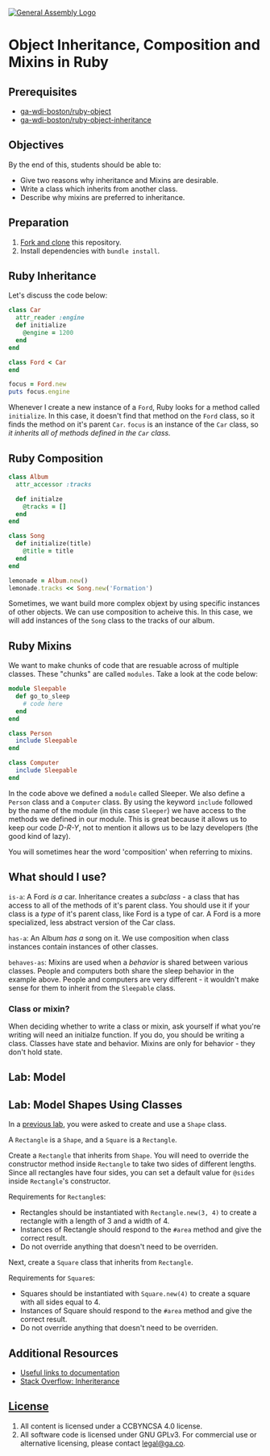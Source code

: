 [![General Assembly Logo](https://camo.githubusercontent.com/1a91b05b8f4d44b5bbfb83abac2b0996d8e26c92/687474703a2f2f692e696d6775722e636f6d2f6b6538555354712e706e67)](https://generalassemb.ly/education/web-development-immersive)

# Object Inheritance, Composition and Mixins in Ruby

## Prerequisites

-   [ga-wdi-boston/ruby-object](https://github.com/ga-wdi-boston/ruby-object)
-   [ga-wdi-boston/ruby-object-inheritance](https://github.com/ga-wdi-boston/ruby-objecs-inheritance)

## Objectives

By the end of this, students should be able to:

-   Give two reasons why inheritance and Mixins are desirable.
-   Write a class which inherits from another class.
-   Describe why mixins are preferred to inheritance.

## Preparation

1.  [Fork and clone](https://github.com/ga-wdi-boston/meta/wiki/ForkAndClone)
    this repository.
1.  Install dependencies with `bundle install`.

## Ruby Inheritance

Let's discuss the code below:

```ruby
class Car
  attr_reader :engine
  def initialize
    @engine = 1200
  end
end

class Ford < Car
end

focus = Ford.new
puts focus.engine
```

Whenever I create a new instance of a `Ford`, Ruby looks for a method called `initialize`. In this case, it doesn't find that method on the `Ford` class, so it finds the method on it's parent `Car`. `focus` is an instance of the `Car` class,  so *it inherits all of methods defined in the `Car` class.*

## Ruby Composition

```ruby
class Album
  attr_accessor :tracks

  def initialze
    @tracks = []
  end
end

class Song
  def initialize(title)
    @title = title
  end
end

lemonade = Album.new()
lemonade.tracks << Song.new('Formation')
```

Sometimes, we want build more complex objext by using specific instances of other
 objects. We can use composition to acheive this. In this case, we will add
 instances of the `Song` class to the tracks of our album.

## Ruby Mixins

We want to make chunks of code that are resuable across of multiple classes.
These "chunks" are called `modules`. Take a look at the code below:

```ruby
module Sleepable
  def go_to_sleep
    # code here
  end
end

class Person
  include Sleepable
end

class Computer
  include Sleepable
end
```

In the code above we defined a `module` called Sleeper. We also define a
`Person` class and a `Computer` class. By using the keyword `include` followed
by the name of the module (in this case `Sleeper`) we have access to the methods
we defined in our module.  This is great because it allows us to keep our code
*D-R-Y*, not to mention it allows us to be lazy developers (the good kind of
lazy).

You will sometimes hear the word 'composition' when referring to mixins.

## What should I use?

`is-a`: A Ford *is a* car. Inheritance creates a *subclass* - a class that has access to all of the methods of it's parent class. You should use it if your class is a *type* of it's parent class, like Ford is a type of car. A Ford is a more specialized, less abstract version of the Car class.

`has-a`: An Album *has a* song on it. We use composition when class instances
contain instances of other classes.

`behaves-as`: Mixins are used when a *behavior* is shared between various classes. People and computers both share the sleep behavior in the example above. People and computers are very different - it wouldn't make sense for them to inherit from the `Sleepable` class.

### Class or mixin?
When deciding whether to write a class or mixin, ask yourself if what you're
writing will need an initialze function. If you do, you should be writing a class.
Classes have state and behavior. Mixins are only for behavior - they don't hold
state.

## Lab: Model

## Lab: Model Shapes Using Classes

In a [previous
lab](https://github.com/ga-wdi-boston/ruby-object#lab-creating-a-shape-class),
you were asked to create and use a `Shape` class.

A `Rectangle` is a `Shape`, and a `Square` is a `Rectangle`.

Create a `Rectangle` that inherits from `Shape`. You will need to override the
constructor method inside `Rectangle` to take two sides of different lengths.
Since all rectangles have four sides, you can set a default value for `@sides`
inside `Rectangle`'s constructor.

Requirements for `Rectangle`s:

-   Rectangles should be instantiated with `Rectangle.new(3, 4)` to create a
    rectangle with a length of 3 and a width of 4.
-   Instances of Rectangle should respond to the `#area` method and give the
    correct result.
-   Do not override anything that doesn't need to be overriden.

Next, create a `Square` class that inherits from `Rectangle`.

Requirements for `Square`s:

-   Squares should be instantiated with `Square.new(4)` to create a square with
    all sides equal to 4.
-   Instances of Square should respond to the `#area` method and give the
    correct result.
-   Do not override anything that doesn't need to be overriden.

## Additional Resources

-   [Useful links to documentation](https://www.ruby-lang.org/en/documentation/)
-   [Stack Overflow: Inheriterance](http://stackoverflow.com/questions/15754768/when-do-we-use-ruby-module-vs-using-class-composition)

## [License](LICENSE)

1.  All content is licensed under a CC­BY­NC­SA 4.0 license.
1.  All software code is licensed under GNU GPLv3. For commercial use or
    alternative licensing, please contact legal@ga.co.
